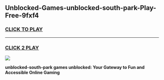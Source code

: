 
## Unblocked-Games-unblocked-south-park-Play-Free-9fxf4
<h3>
<a href="https://premium76.site?title=unblocked-south-park&ref=18A1">CLICK TO PLAY</a></h3>
<hr>

<h3>
<a href="https://premium76.site?title=unblocked-south-park&ref=18A1">CLICK 2 PLAY</a>
  
</h3>

<a href="https://premium76.site?title=unblocked-south-park&ref=18A1"><img src="https://clearcache.store/games.png"></a>


**unblocked-south-park games unblocked: Your Gateway to Fun and Accessible Online Gaming**
